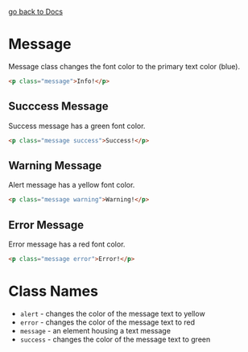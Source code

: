 [go back to Docs](../README.md)

# Message

Message class changes the font color to the primary text color (blue).

```html
<p class="message">Info!</p>
```

## Succcess Message

Success message has a green font color.

```html
<p class="message success">Success!</p>
```

## Warning Message

Alert message has a yellow font color.

```html
<p class="message warning">Warning!</p>
```

## Error Message

Error message has a red font color.

```html
<p class="message error">Error!</p>
```

# Class Names

- `alert` - changes the color of the message text to yellow
- `error` - changes the color of the message text to red
- `message` - an element housing a text message
- `success` - changes the color of the message text to green
